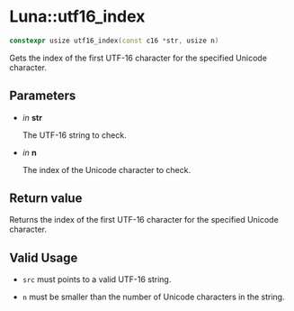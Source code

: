 # Luna::utf16_index

```c++
constexpr usize utf16_index(const c16 *str, usize n)
```

Gets the index of the first UTF-16 character for the specified Unicode character. 



## Parameters
* *in* **str**

    The UTF-16 string to check. 

* *in* **n**

    The index of the Unicode character to check. 

## Return value
Returns the index of the first UTF-16 character for the specified Unicode character. 

## Valid Usage
* `src` must points to a valid UTF-16 string.

* `n` must be smaller than the number of Unicode characters in the string. 


